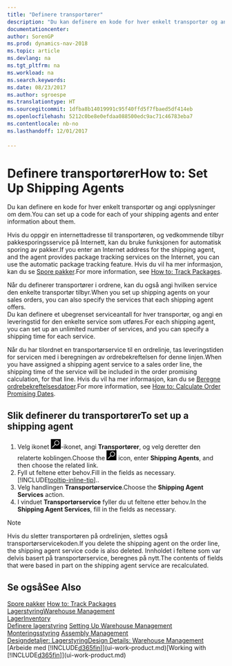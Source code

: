 ```yaml
---
title: "Definere transportører"
description: "Du kan definere en kode for hver enkelt transportør og angi opplysninger om dem."
documentationcenter: 
author: SorenGP
ms.prod: dynamics-nav-2018
ms.topic: article
ms.devlang: na
ms.tgt_pltfrm: na
ms.workload: na
ms.search.keywords: 
ms.date: 08/23/2017
ms.author: sgroespe
ms.translationtype: HT
ms.sourcegitcommit: 1dfba8b14019991c95f40ffd5f7fbaed5df414eb
ms.openlocfilehash: 5212c0be8e0efdaa088500edc9ac71c46783eba7
ms.contentlocale: nb-no
ms.lasthandoff: 12/01/2017

---
```

# <a name="how-to-set-up-shipping-agents"></a><span data-ttu-id="d47b3-103">Definere transportører</span><span class="sxs-lookup"><span data-stu-id="d47b3-103">How to: Set Up Shipping Agents</span></span>
<span data-ttu-id="d47b3-104">Du kan definere en kode for hver enkelt transportør og angi opplysninger om dem.</span><span class="sxs-lookup"><span data-stu-id="d47b3-104">You can set up a code for each of your shipping agents and enter information about them.</span></span>  

<span data-ttu-id="d47b3-105">Hvis du oppgir en internettadresse til transportøren, og vedkommende tilbyr pakkesporingsservice på Internett, kan du bruke funksjonen for automatisk sporing av pakker.</span><span class="sxs-lookup"><span data-stu-id="d47b3-105">If you enter an Internet address for the shipping agent, and the agent provides package tracking services on the Internet, you can use the automatic package tracking feature.</span></span> <span data-ttu-id="d47b3-106">Hvis du vil ha mer informasjon, kan du se [Spore pakker](sales-how-track-packages.md).</span><span class="sxs-lookup"><span data-stu-id="d47b3-106">For more information, see [How to: Track Packages](sales-how-track-packages.md).</span></span>

<span data-ttu-id="d47b3-107">Når du definerer transportører i ordrene, kan du også angi hvilken service den enkelte transportør tilbyr.</span><span class="sxs-lookup"><span data-stu-id="d47b3-107">When you set up shipping agents on your sales orders, you can also specify the services that each shipping agent offers.</span></span>  
<span data-ttu-id="d47b3-108">Du kan definere et ubegrenset serviceantall for hver transportør, og angi en leveringstid for den enkelte service som utføres.</span><span class="sxs-lookup"><span data-stu-id="d47b3-108">For each shipping agent, you can set up an unlimited number of services, and you can specify a shipping time for each service.</span></span>  

<span data-ttu-id="d47b3-109">Når du har tilordnet en transportørservice til en ordrelinje, tas leveringstiden for servicen med i beregningen av ordrebekreftelsen for denne linjen.</span><span class="sxs-lookup"><span data-stu-id="d47b3-109">When you have assigned a shipping agent service to a sales order line, the shipping time of the service will be included in the order promising calculation, for that line.</span></span> <span data-ttu-id="d47b3-110">Hvis du vil ha mer informasjon, kan du se [Beregne ordrebekreftelsesdatoer](sales-how-to-calculate-order-promising-dates.md).</span><span class="sxs-lookup"><span data-stu-id="d47b3-110">For more information, see [How to: Calculate Order Promising Dates](sales-how-to-calculate-order-promising-dates.md).</span></span>

## <a name="to-set-up-a-shipping-agent"></a><span data-ttu-id="d47b3-111">Slik definerer du transportører</span><span class="sxs-lookup"><span data-stu-id="d47b3-111">To set up a shipping agent</span></span>  
1.  <span data-ttu-id="d47b3-112">Velg ikonet ![Søk etter side eller rapport](media/ui-search/search_small.png "Søk etter side eller rapport")-ikonet, angi **Transportører**, og velg deretter den relaterte koblingen.</span><span class="sxs-lookup"><span data-stu-id="d47b3-112">Choose the ![Search for Page or Report](media/ui-search/search_small.png "Search for Page or Report icon") icon, enter **Shipping Agents**, and then choose the related link.</span></span>  
2.  <span data-ttu-id="d47b3-113">Fyll ut feltene etter behov.</span><span class="sxs-lookup"><span data-stu-id="d47b3-113">Fill in the fields as necessary.</span></span> [!INCLUDE[tooltip-inline-tip](includes/tooltip-inline-tip_md.md)]<span data-ttu-id="d47b3-114">.</span><span class="sxs-lookup"><span data-stu-id="d47b3-114">.</span></span>  
3.  <span data-ttu-id="d47b3-115">Velg handlingen **Transportørservice**.</span><span class="sxs-lookup"><span data-stu-id="d47b3-115">Choose the **Shipping Agent Services** action.</span></span>
4. <span data-ttu-id="d47b3-116">I vinduet **Transportørservice** fyller du ut feltene etter behov.</span><span class="sxs-lookup"><span data-stu-id="d47b3-116">In the **Shipping Agent Services**, fill in the fields as necessary.</span></span>

> [!NOTE]  
>  <span data-ttu-id="d47b3-117">Hvis du sletter transportøren på ordrelinjen, slettes også transportørservicekoden.</span><span class="sxs-lookup"><span data-stu-id="d47b3-117">If you delete the shipping agent on the order line, the shipping agent service code is also deleted.</span></span> <span data-ttu-id="d47b3-118">Innholdet i feltene som var delvis basert på transportørservice, beregnes på nytt.</span><span class="sxs-lookup"><span data-stu-id="d47b3-118">The contents of fields that were based in part on the shipping agent service are recalculated.</span></span>  

## <a name="see-also"></a><span data-ttu-id="d47b3-119">Se også</span><span class="sxs-lookup"><span data-stu-id="d47b3-119">See Also</span></span>
<span data-ttu-id="d47b3-120">[Spore pakker](sales-how-track-packages.md)  </span><span class="sxs-lookup"><span data-stu-id="d47b3-120">[How to: Track Packages](sales-how-track-packages.md)  </span></span>  
[<span data-ttu-id="d47b3-121">Lagerstyring</span><span class="sxs-lookup"><span data-stu-id="d47b3-121">Warehouse Management</span></span>](warehouse-manage-warehouse.md)  
[<span data-ttu-id="d47b3-122">Lager</span><span class="sxs-lookup"><span data-stu-id="d47b3-122">Inventory</span></span>](inventory-manage-inventory.md)  
<span data-ttu-id="d47b3-123">[Definere lagerstyring](warehouse-setup-warehouse.md)   </span><span class="sxs-lookup"><span data-stu-id="d47b3-123">[Setting Up Warehouse Management](warehouse-setup-warehouse.md)   </span></span>  
<span data-ttu-id="d47b3-124">[Monteringsstyring](assembly-assemble-items.md)  </span><span class="sxs-lookup"><span data-stu-id="d47b3-124">[Assembly Management](assembly-assemble-items.md)  </span></span>  
[<span data-ttu-id="d47b3-125">Designdetaljer: Lagerstyring</span><span class="sxs-lookup"><span data-stu-id="d47b3-125">Design Details: Warehouse Management</span></span>](design-details-warehouse-management.md)  
<span data-ttu-id="d47b3-126">[Arbeide med [!INCLUDE[d365fin](includes/d365fin_md.md)]](ui-work-product.md)</span><span class="sxs-lookup"><span data-stu-id="d47b3-126">[Working with [!INCLUDE[d365fin](includes/d365fin_md.md)]](ui-work-product.md)</span></span>  

